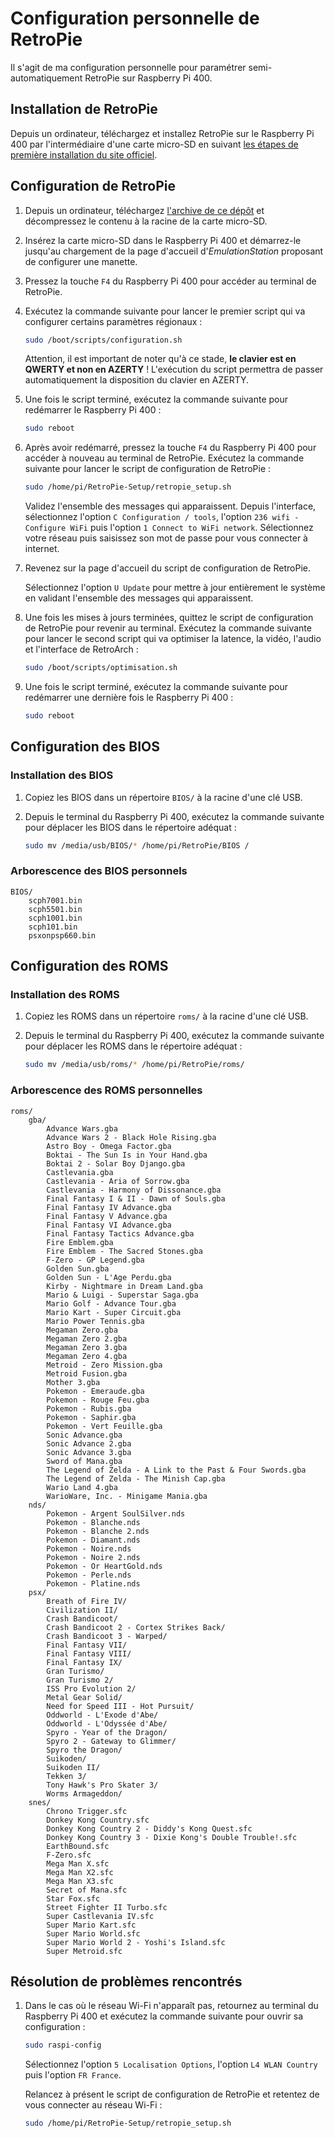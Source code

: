 # Configuration personnelle de RetroPie

Il s'agit de ma configuration personnelle pour paramétrer semi-automatiquement RetroPie sur Raspberry Pi 400.

## Installation de RetroPie

Depuis un ordinateur, téléchargez et installez RetroPie sur le Raspberry Pi 400 par l'intermédiaire d'une carte micro-SD en suivant [les étapes de première installation du site officiel](https://retropie.org.uk/docs/First-Installation/).

## Configuration de RetroPie

1. Depuis un ordinateur, téléchargez [l'archive de ce dépôt](https://github.com/qiaeru/retropie/archive/refs/heads/main.zip) et décompressez le contenu à la racine de la carte micro-SD.

2. Insérez la carte micro-SD dans le Raspberry Pi 400 et démarrez-le jusqu'au chargement de la page d'accueil d'_EmulationStation_ proposant de configurer une manette.

3. Pressez la touche `F4` du Raspberry Pi 400 pour accéder au terminal de RetroPie.

4. Exécutez la commande suivante pour lancer le premier script qui va configurer certains paramètres régionaux :

    ```bash
    sudo /boot/scripts/configuration.sh
    ```

    Attention, il est important de noter qu'à ce stade, **le clavier est en QWERTY et non en AZERTY** ! L'exécution du script permettra de passer automatiquement la disposition du clavier en AZERTY.

5. Une fois le script terminé, exécutez la commande suivante pour redémarrer le Raspberry Pi 400 :

    ```bash
    sudo reboot
    ```

6. Après avoir redémarré, pressez la touche `F4` du Raspberry Pi 400 pour accéder à nouveau au terminal de RetroPie. Exécutez la commande suivante pour lancer le script de configuration de RetroPie :

    ```bash
    sudo /home/pi/RetroPie-Setup/retropie_setup.sh
    ```

    Validez l'ensemble des messages qui apparaissent. Depuis l'interface, sélectionnez l'option `C Configuration / tools`, l'option `236 wifi - Configure WiFi` puis l'option `1 Connect to WiFi network`. Sélectionnez votre réseau puis saisissez son mot de passe pour vous connecter à internet.

7. Revenez sur la page d'accueil du script de configuration de RetroPie.

    Sélectionnez l'option `U Update` pour mettre à jour entièrement le système en validant l'ensemble des messages qui apparaissent.

8. Une fois les mises à jours terminées, quittez le script de configuration de RetroPie pour revenir au terminal. Exécutez la commande suivante pour lancer le second script qui va optimiser la latence, la vidéo, l'audio et l'interface de RetroArch :

    ```bash
    sudo /boot/scripts/optimisation.sh
    ```

9. Une fois le script terminé, exécutez la commande suivante pour redémarrer une dernière fois le Raspberry Pi 400 :

    ```bash
    sudo reboot
    ```

## Configuration des BIOS

### Installation des BIOS

1. Copiez les BIOS dans un répertoire `BIOS/` à la racine d'une clé USB.

2. Depuis le terminal du Raspberry Pi 400, exécutez la commande suivante pour déplacer les BIOS dans le répertoire adéquat :

    ```bash
    sudo mv /media/usb/BIOS/* /home/pi/RetroPie/BIOS /
    ```

### Arborescence des BIOS personnels

```text
BIOS/
    scph7001.bin
    scph5501.bin
    scph1001.bin
    scph101.bin
    psxonpsp660.bin
```

## Configuration des ROMS

### Installation des ROMS

1. Copiez les ROMS dans un répertoire `roms/` à la racine d'une clé USB.

2. Depuis le terminal du Raspberry Pi 400, exécutez la commande suivante pour déplacer les ROMS dans le répertoire adéquat :

    ```bash
    sudo mv /media/usb/roms/* /home/pi/RetroPie/roms/
    ```

### Arborescence des ROMS personnelles

```text
roms/
    gba/
        Advance Wars.gba
        Advance Wars 2 - Black Hole Rising.gba
        Astro Boy - Omega Factor.gba
        Boktai - The Sun Is in Your Hand.gba
        Boktai 2 - Solar Boy Django.gba
        Castlevania.gba
        Castlevania - Aria of Sorrow.gba
        Castlevania - Harmony of Dissonance.gba
        Final Fantasy I & II - Dawn of Souls.gba
        Final Fantasy IV Advance.gba
        Final Fantasy V Advance.gba
        Final Fantasy VI Advance.gba
        Final Fantasy Tactics Advance.gba
        Fire Emblem.gba
        Fire Emblem - The Sacred Stones.gba
        F-Zero - GP Legend.gba
        Golden Sun.gba
        Golden Sun - L'Age Perdu.gba
        Kirby - Nightmare in Dream Land.gba
        Mario & Luigi - Superstar Saga.gba
        Mario Golf - Advance Tour.gba
        Mario Kart - Super Circuit.gba
        Mario Power Tennis.gba
        Megaman Zero.gba
        Megaman Zero 2.gba
        Megaman Zero 3.gba
        Megaman Zero 4.gba
        Metroid - Zero Mission.gba
        Metroid Fusion.gba
        Mother 3.gba
        Pokemon - Emeraude.gba
        Pokemon - Rouge Feu.gba
        Pokemon - Rubis.gba
        Pokemon - Saphir.gba
        Pokemon - Vert Feuille.gba
        Sonic Advance.gba
        Sonic Advance 2.gba
        Sonic Advance 3.gba
        Sword of Mana.gba
        The Legend of Zelda - A Link to the Past & Four Swords.gba
        The Legend of Zelda - The Minish Cap.gba
        Wario Land 4.gba
        WarioWare, Inc. - Minigame Mania.gba
    nds/
        Pokemon - Argent SoulSilver.nds
        Pokemon - Blanche.nds
        Pokemon - Blanche 2.nds
        Pokemon - Diamant.nds
        Pokemon - Noire.nds
        Pokemon - Noire 2.nds
        Pokemon - Or HeartGold.nds
        Pokemon - Perle.nds
        Pokemon - Platine.nds
    psx/
        Breath of Fire IV/
        Civilization II/
        Crash Bandicoot/
        Crash Bandicoot 2 - Cortex Strikes Back/
        Crash Bandicoot 3 - Warped/
        Final Fantasy VII/
        Final Fantasy VIII/
        Final Fantasy IX/
        Gran Turismo/
        Gran Turismo 2/
        ISS Pro Evolution 2/
        Metal Gear Solid/
        Need for Speed III - Hot Pursuit/
        Oddworld - L'Exode d'Abe/
        Oddworld - L'Odyssée d'Abe/
        Spyro - Year of the Dragon/
        Spyro 2 - Gateway to Glimmer/
        Spyro the Dragon/
        Suikoden/
        Suikoden II/
        Tekken 3/
        Tony Hawk's Pro Skater 3/
        Worms Armageddon/
    snes/
        Chrono Trigger.sfc
        Donkey Kong Country.sfc
        Donkey Kong Country 2 - Diddy's Kong Quest.sfc
        Donkey Kong Country 3 - Dixie Kong's Double Trouble!.sfc
        EarthBound.sfc
        F-Zero.sfc
        Mega Man X.sfc
        Mega Man X2.sfc
        Mega Man X3.sfc
        Secret of Mana.sfc
        Star Fox.sfc
        Street Fighter II Turbo.sfc
        Super Castlevania IV.sfc
        Super Mario Kart.sfc
        Super Mario World.sfc
        Super Mario World 2 - Yoshi's Island.sfc
        Super Metroid.sfc
```

## Résolution de problèmes rencontrés

1. Dans le cas où le réseau Wi-Fi n'apparaît pas, retournez au terminal du Raspberry Pi 400 et exécutez la commande suivante pour ouvrir sa configuration :

    ```bash
    sudo raspi-config
    ```

    Sélectionnez l'option `5 Localisation Options`, l'option `L4 WLAN Country` puis l'option `FR France`.

    Relancez à présent le script de configuration de RetroPie et retentez de vous connecter au réseau Wi-Fi :

     ```bash
    sudo /home/pi/RetroPie-Setup/retropie_setup.sh
    ```

